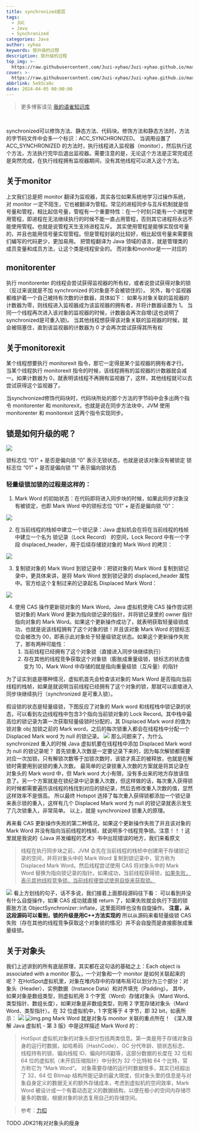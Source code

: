 ```yaml
---
title: synchronized底层
tags:
  - JUC
  - Java
  - Synchronized
categories: Java
author: xyhao
keywords: 锁升级的过程
description: 锁升级的过程
top_img: >-
  https://raw.githubusercontent.com/Juzi-xyhao/Juzi-xyhao.github.io/master/assets/articleCover/2024-04-05-synchronized.png
cover: >-
  https://raw.githubusercontent.com/Juzi-xyhao/Juzi-xyhao.github.io/master/assets/articleCover/2024-04-05-synchronized.png
abbrlink: 5e93ca9c
date: 2024-04-05 00:00:00
---
```

> 更多博客请见 [我的语雀知识库](https://www.yuque.com/u41117719/xd1qgc)

<br>

synchronized可以修饰方法、静态方法、代码块。修饰方法和静态方法时，方法的字节码文件中会多一个标识：ACC_SYNCHRONIZED。
当调用设置了 ACC_SYNCHRONIZED 的方法时，执行线程进入监视器（monitor），然后执行这个方法，方法执行完毕后退出监视器。需要注意的是，无论这个方法是正常完成还是突然完成，在执行线程拥有监视器期间，没有其他线程可以进入这个方法。



## 关于monitor
上文我们总是把 monitor 翻译为监视器，其实各位如果系统地学习过操作系统，对 monitor 一定不陌生，它也被翻译为管程。常见的进程同步与互斥机制就是信号量和管程，相比起信号量，管程有一个重要特性：在一个时刻只能有一个进程使用管程，即进程在无法继续执行的时候不能一直占用管程，否则其它进程将永远不能使用管程。也就是说管程天生支持进程互斥。
其实使用管程是能够实现信号量的，并且也能用信号量实现管程。但是管程封装的比较好，相比起信号量来需要我们编写的代码更少，更加易用。
把管程翻译为 Java 领域的语言，就是管理类的成员变量和成员方法，让这个类是线程安全的。
而对象和monitor是一一对应的	
## monitorenter
执行 monitorenter 的线程会尝试获得监视器的所有权，或者说尝试获得对象的锁（反过来说就是不加 synchronized 的对象是不会被锁住的）。
另外，每个监视器都维护着一个自己被持有次数的计数器，具体如下：
如果与对象关联的监视器的计数器为零，则线程进入监视器成为该监视器的拥有者，并将计数器设置为 1。
当同一个线程再次进入该对象的监视器的时候，计数器会再次自增(这也说明了synchronized是可重入锁)。
当其他线程想获得该对象关联的监视器的时候，就会被阻塞住，直到该监视器的计数器为 0 才会再次尝试获得其所有权
## 关于monitorexit
某个线程想要执行 monitorexit 指令，那它一定得是某个监视器的拥有者才行。
当某个线程执行 monitorexit 指令的时候，该线程拥有的监视器的计数器就会减一。如果计数器为 0，就表明该线程不再拥有监视器了，这样，其他线程就可以去尝试获得这个监视器了。

当synchronized修饰代码块时，代码块所处的那个方法的字节码中会多出两个指令 monitorenter 和 monitorexit，也就是说在同步方法块中，JVM 使用 monitorenter 和 monitorexit 这两个指令实现同步。
## 锁是如何升级的呢？
![](https://raw.githubusercontent.com/Juzi-xyhao/Juzi-xyhao.github.io/master/assets/articleSource/2024-04-05-synchonized/img.png)

锁标志位 “01” + 是否是偏向锁 “0” 表示无锁状态，也就是说该对象没有被锁定
锁标志位 “01” + 是否是偏向锁 “1” 表示偏向锁状态

### 轻量级锁加锁的过程是这样的：

1. Mark Word 的初始状态：在代码即将进入同步块的时候，如果此同步对象没有被锁定，也即 Mark Word 中的锁标志位 “01” + 是否是偏向锁 “0”：

![](https://raw.githubusercontent.com/Juzi-xyhao/Juzi-xyhao.github.io/master/assets/articleSource/2024-04-05-synchonized/img_1.png)

2. 在当前线程的栈帧中建立一个锁记录：Java 虚拟机会在将在当前线程的栈帧中建立一个名为 锁记录（Lock Record） 的空间，Lock Record 中有一个字段 displaced_header，用于后续存储锁对象的 Mark Word 的拷贝：

![](https://raw.githubusercontent.com/Juzi-xyhao/Juzi-xyhao.github.io/master/assets/articleSource/2024-04-05-synchonized/img_2.png)

3. 复制锁对象的 Mark Word 到锁记录中：把锁对象的 Mark Word 复制到锁记录中，更具体来讲，是将 Mark Word 放到锁记录的 displaced_header 属性中。官方给这个复制过来的记录起名 Displaced Mark Word：

![](https://raw.githubusercontent.com/Juzi-xyhao/Juzi-xyhao.github.io/master/assets/articleSource/2024-04-05-synchonized/img_3.png)

4. 使用 CAS 操作更新锁对象的 Mark Word。Java 虚拟机使用 CAS 操作尝试把锁对象的 Mark Word 更新为指向锁记录的指针，并将锁记录里的 owner 指针指向对象的 Mark Word。如果这个更新操作成功了，就表明获取轻量级锁成功，也就是说该线程拥有了这个对象的锁！并且该对象 Mark Word 的锁标志位会被改为 00，即表示此对象处于轻量级锁定状态。如果这个更新操作失败了，那有两种可能性：
   1. 当前线程已经拥有了这个对象锁（直接进入同步块继续执行）
   2. 存在其他的线程竞争获取这个对象锁（膨胀成重量级锁，锁标志的状态值变为 10，Mark Word 中存储的就是指向重量级锁（互斥量）的指针

为了证实到底是哪种情况，虚拟机首先会检查该对象的 Mark Word 是否指向当前线程的栈帧，如果是就说明当前线程已经拥有了这个对象的锁，那就可以直接进入同步块继续执行（synchronized 是可重入锁）。

假设锁的状态是轻量级锁，下图反应了对象的 Mark word 和线程栈中锁记录的状态，可以看到左边线程栈中包含3个指向当前锁对象的 Lock Record。其中栈中最高位的锁记录为第一次获取轻量级锁时分配的，其 Displaced Mark word 的值为锁对象 obj 加锁之前的 Mark word，之后的每次锁重入都会在线程栈中分配一个 Displaced Mark word 为 null 的锁记录。
![](https://raw.githubusercontent.com/Juzi-xyhao/Juzi-xyhao.github.io/master/assets/articleSource/2024-04-05-synchonized/img_4.png)
那么问题来了，为什么 synchronized 重入的时候 Java 虚拟机要在线程栈中添加 Displaced Mark word 为 null 的锁记录呢？
首先锁重入次数是一定要记录下来的，因为每次解锁都需要对应一次加锁，只有解锁次数等于加锁次数时，该锁才真正的被释放，也就是在解锁时需要用到说锁的重入次数。
最简单的记录锁重入次数的方案就是将其记录在对象头的 Mark word 中，但 Mark word 大小有限，没有多出来的地方存放该信息了。另一个方案就是在锁纪录中记录重入次数，但这样做的话，每次重入获得锁的时候都需要遍历该线程的栈找到对应的锁纪录，然后去修改重入次数的值，显然这样效率不是很高。
所以最终 Hotspot 选择了每次重入获得锁都添加一个锁记录来表示锁的重入，这样有几个 Displaced Mark word 为 null 的锁记录就表示发生了几次锁重入，非常简单。
以上，就是 synchronized 锁重入的原理。


再来看 CAS 更新操作失败的第二种情况，如果这个更新操作失败了并且该对象的 Mark Word 并没有指向当前线程的栈帧，就说明多个线程竞争锁。注意！！！这里就是我说的《Java 并发编程的艺术》书中出现错误的地方，我们来看原文
> 线程在执行同步块之前，JVM 会先在当前线程的栈桢中创建用于存储锁记录的空间，并将对象头中的 Mark Word 复制到锁记录中，官方称为 Displaced Mark Word。然后线程尝试使用 CAS 将对象头中的 Mark Word 替换为指向锁记录的指针。如果成功，当前线程获得锁，<u>如果失败，表示其他线程竞争锁，当前线程便尝试使用自旋来获取锁。</u>
> 

![](https://raw.githubusercontent.com/Juzi-xyhao/Juzi-xyhao.github.io/master/assets/articleSource/2024-04-05-synchonized/img_5.png)
看上方划线的句子，话不多说，我们接着上面那段源码往下看：
可以看到并没有什么自旋操作，如果 CAS 成功就直接 return 了，如果失败就会执行下面的锁膨胀方法 ObjectSynchronizer::inflate，这里面同样也没有自旋操作。
**注意，从这段源码可以看到，锁的升级是用C++方法实现的**
所以从源码来看轻量级锁 CAS 失败（存在其他的线程竞争获取这个对象锁的情况）并不会自旋而是直接膨胀成重量级锁。

## 关于对象头
我们上述讲到的所有底层原理，其实都在这句话的基础之上：Each object is associated with a monitor
那么，一个对象和一个 monitor 是如何关联起来的呢？
在HotSpot虚拟机里，对象在堆内存中的存储布局可以划分为三个部分：对象头（Header）、实例数据（Instance Data）和对齐填充（Padding）。
其中，如果对象是数组类型，则虚拟机用 3 个字宽（Word）存储对象头（Mard Word、类型指针、数组长度），如果对象是非数组类型，则用 2 字宽存储对象头（Mard Word、类型指针）。在 32 位虚拟机中，1 字宽等于 4 字节，即 32 bit，如表所示：
![](https://raw.githubusercontent.com/Juzi-xyhao/Juzi-xyhao.github.io/master/assets/articleSource/2024-04-05-synchonized/img_6.png)
![img.png](https://raw.githubusercontent.com/Juzi-xyhao/Juzi-xyhao.github.io/master/assets/articleSource/2024-04-05-synchonized/img_7.png)
Mark Word 就是对象与 monitor 关联的重点所在！ 《深入理解 Java 虚拟机 - 第 3 版》中是这样描述 Mark Word 的：
> HotSpot 虚拟机对象的对象头部分包括两类信息。第一类是用于存储对象自身的运行时数据，如哈希码（HashCode）、GC 分代年龄、锁状态标志、线程持有的锁、偏向线程 ID、偏向时间戳等，这部分数据的长度在 32 位和 64 位的虚拟机（未开启压缩指针）中分别为 32 个比特和 64 个比特，官方称它为 “Mark Word”。
> 对象需要存储的运行时数据很多，其实已经超出了 32、64 位 Bitmap 结构所能记录的最大限度，但对象头里的信息是与对象自身定义的数据无关的额外存储成本，考虑到虚拟机的空间效率，Mark Word 被设计成一个有着动态定义的数据结构，以便在极小的空间内存储尽量多的数据，根据对象的状态复用自己的存储空间。


> 参考：[力扣](https://leetcode.cn/leetbook/read/concurrency/aty716/)



TODO  JDK21有对对象头的瘦身	
